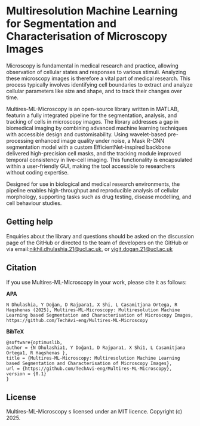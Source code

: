 # Multiresolution Machine Learning for Segmentation and Characterisation of Microscopy Images
Microscopy is fundamental in medical research and practice, allowing observation of cellular states and responses to various stimuli. Analyzing these microscopy images is therefore a vital part of medical research. This process typically involves identifying cell boundaries to extract and analyze cellular parameters like size and shape, and to track their changes over time.

Multires-ML-Microscopy is an open-source library written in MATLAB, featurin a fully integrated pipeline for the segmentation, analysis, and tracking of cells in microscopy images. The library addresses a gap in biomedical imaging by combining advanced machine learning techniques with accessible design and customisability. Using wavelet-based pre-processing enhanced image quality under noise, a Mask R-CNN segmentation model with a custom EfficientNet-inspired backbone delivered high-precision cell masks, and the tracking module improved temporal consistency in live-cell imaging. This functionality is encapsulated within a user-friendly GUI, making the tool accessible to researchers without coding expertise.

Designed for use in biological and medical research environments, the pipeline enables high-throughput and reproducible analysis of cellular morphology, supporting tasks such as drug testing, disease modelling, and cell behaviour studies.

## Getting help
Enquiries about the library and questions should be asked on the discussion page of the GitHub or directed to the team of developers on the GitHub or via email:nikhil.dhulashia.21@ucl.ac.uk, or yigit.dogan.21@ucl.ac.uk

## Citation
If you use Multires-ML-Microscopy in your work, please cite it as follows:

**APA**
```
N Dhulashia, Y Doğan, D Rajpara1, X Shi, L Casamitjana Ortega, R Haqshenas (2025), Multires-ML-Microscopy: Multiresolution Machine Learning based Segmentation and Characterisation of Microscopy Images, https://github.com/TechAvi-eng/Multires-ML-Microscopy
```

**BibTeX**
```
@software{optimuslib,
author = {N Dhulashia1, Y Doğan1, D Rajpara1, X Shi1, L Casamitjana Ortega1, R Haqshenas },
title = {Multires-ML-Microscopy: Multiresolution Machine Learning based Segmentation and Characterisation of Microscopy Images},
url = {https://github.com/TechAvi-eng/Multires-ML-Microscopy},
version = {0.1}
}
```
## License
Multires-ML-Microscopy s licensed under an MIT licence.
Copyright (c) 2025.
